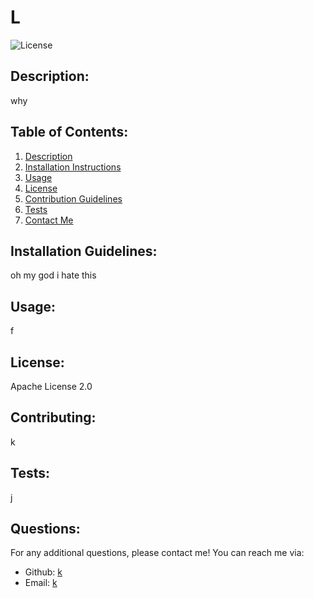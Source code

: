 # L
  ![License](https://img.shields.io/static/v1.svg?label=License&message=Apache%20License%202.0&color=blue)
## Description:
  <span id="description">why</span>
## Table of Contents:
  <ol>
    <li><a href="#description">Description</a>
    <li><a href="#installation">Installation Instructions</a>
    <li><a href="#usage">Usage</a>
    <li><a href="#license">License</a>
    <li><a href="#contributing">Contribution Guidelines</a>
    <li><a href="#tests">Tests</a>
    <li><a href="#contact">Contact Me</a>
    </ol>

## <span id="installation">Installation Guidelines:</span>
  oh my god i hate this
## <span id="usage">Usage:</span>
  f
## <span id="license">License:</span>
  Apache License 2.0
## <span id="contributing">Contributing:</span>
  k
## <span id="tests">Tests:</span>
  j
## <span id="contact">Questions:</span>
  For any additional questions, please contact me! You can reach me via:
  <ul>
    <li> Github: <a href="https://github.com/k">k</a>
    <li> Email: <a href="mailto:k">k</a>
  </ul>
